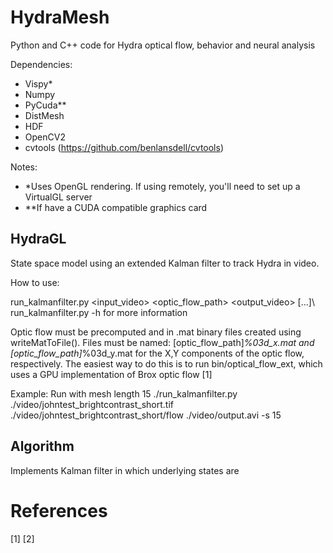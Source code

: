 # HydraMesh
Python and C++ code for Hydra optical flow, behavior and neural analysis

Dependencies:
* Vispy*
* Numpy
* PyCuda**
* DistMesh 
* HDF
* OpenCV2
* cvtools (https://github.com/benlansdell/cvtools)

Notes:
* *Uses OpenGL rendering. If using remotely, you'll need to set up a VirtualGL server
* **If have a CUDA compatible graphics card

## HydraGL
State space model using an extended Kalman filter to track Hydra in video. 

How to use:

run_kalmanfilter.py <input_video> <optic_flow_path> <output_video> [...]\\
run_kalmanfilter.py -h for more information

Optic flow must be precomputed and in .mat binary files created using writeMatToFile(). Files must be named:
[optic_flow_path]_%03d_x.mat and [optic_flow_path]_%03d_y.mat for the X,Y components of the optic flow, respectively. The easiest way to do this is to run bin/optical_flow_ext, which uses a GPU implementation of Brox optic flow [1]

Example: Run with mesh length 15
./run_kalmanfilter.py ./video/johntest_brightcontrast_short.tif ./video/johntest_brightcontrast_short/flow ./video/output.avi -s 15

## Algorithm

Implements Kalman filter in which underlying states are  

# References
[1]
[2]
